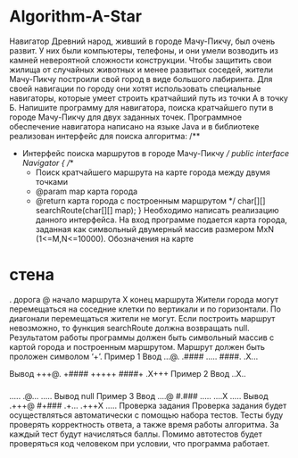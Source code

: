# Algorithm-A-Star
Навигатор
Древний народ, живший в городе Мачу-Пикчу, был очень развит. У них были компьютеры, телефоны, и они умели возводить из камней невероятной сложности конструкции. Чтобы защитить свои жилища от случайных животных и менее развитых соседей, жители Мачу-Пикчу построили свой город в виде большого лабиринта. Для своей навигации по городу они хотят использовать специальные навигаторы, которые умеет строить кратчайший путь из точки А в точку Б.
Напишите программу для навигатора, поиска кратчайшего пути в городе Мачу-Пикчу для двух заданных точек. Программное обеспечение навигатора написано на языке Java и в библиотеке реализован интерфейс для поиска алгоритма:
  /**
   * Интерфейс поиска маршрутов в городе Мачу-Пикчу
   */
  public interface Navigator
  {
      /**
       * Поиск кратчайшего маршрута на карте города между двумя точками
       * @param map карта города
       * @return карта города с построенным маршрутом
       */
      char[][] searchRoute(char[][] map);
  }
Необходимо написать реализацию данного интерфейса. На вход программе подается карта города, заданная как символьный двумерный массив размером MxN (1<=M,N<=10000).
Обозначения на карте
# стена
. дорога
@ начало маршрута X конец маршрута
Жители города могут перемещаться на соседние клетки по вертикали и по горизонтали. По диагонали перемещаться жители не могут. Если построить маршрут невозможно, то функция searchRoute должна возвращать null.
Результатом работы программы должен быть символьный массив с картой города и построенным маршрутом. Маршрут должен быть проложен символом ‘+’.
Пример 1 Ввод
  ...@.
  .####
  .....
  ####.
  .X...
             
 Вывод
   +++@.
  +####
  +++++
  ####+
  .X+++
Пример 2 Ввод
  ..X..
  #####
  .....
  .@...
  .....
Вывод
null
Пример 3 Ввод
  ....@
  #.###
  .....
  ....X
  .....
Вывод
  .+++@
  #+###
  .+...
  .+++X
  .....
Проверка задания
Проверка задания будет осуществляться автоматически с помощью набора тестов. Тесты буду проверять корректность ответа, а также время работы алгоритма. За каждый тест будут начисляться баллы. Помимо автотестов будет проверяться код человеком при условии, что программа работает.
       
